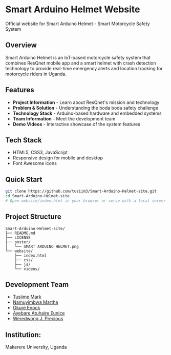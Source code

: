 # Smart Arduino Helmet Website

Official website for Smart Arduino Helmet - Smart Motorcycle Safety System

## Overview

Smart Arduino Helmet is an IoT-based motorcycle safety system that combines ResQnet mobile app and a smart helmet with crash detection technology to provide real-time emergency alerts and location tracking for motorcycle riders in Uganda.

## Features

- **Project Information** - Learn about ResQnet's mission and technology
- **Problem & Solution** - Understanding the boda boda safety challenge
- **Technology Stack** - Arduino-based hardware and embedded systems
- **Team Information** - Meet the development team
- **Demo Videos** - Interactive showcase of the system features

## Tech Stack

- HTML5, CSS3, JavaScript
- Responsive design for mobile and desktop
- Font Awesome icons

## Quick Start

```bash
git clone https://github.com/tusiim3/Smart-Arduino-Helmet-site.git
cd Smart-Arduino-Helmet-site
# Open website/index.html in your browser or serve with a local server
```

## Project Structure

```
Smart-Arduino-Helmet-site/
├── README.md
├── LICENSE
├── poster/
│   └── SMART ARDUINO HELMET.png
└── website/
    ├── index.html
    ├── css/
    ├── js/
    └── videos/
```

## Development Team

- [Tusiime Mark](https://github.com/tusiim3)
- [Namuyimbwa Martha](https://github.com/marthakukiriza)
- [Okure Enock](https://github.com/Kulekule2003)
- [Ayebare Atuhaire Eunice](https://github.com/Eunice67)
- [Weredwong J. Precious](https://github.com/jaidenjaiden)


 ## Institution: 
 Makerere University, Uganda
